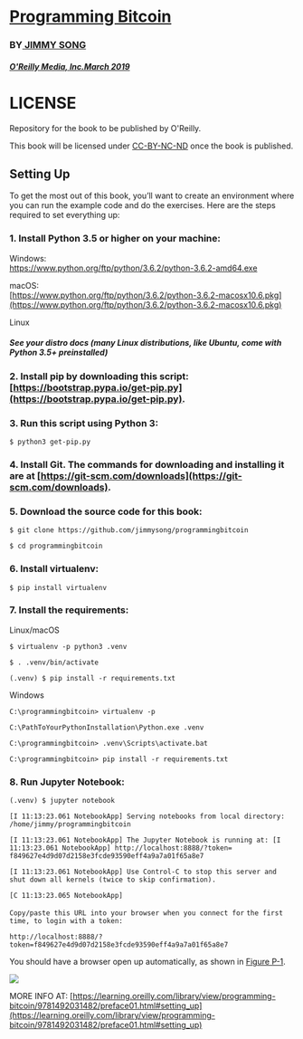 # [Programming Bitcoin](https://learning.oreilly.com/library/view/programming-bitcoin/9781492031482/)

### BY[ JIMMY SONG](https://github.com/jimmysong)

##### [O'Reilly Media, Inc.March 2019](https://learning.oreilly.com/library/publisher/oreilly-media-inc/)

# LICENSE

Repository for the book to be published by O'Reilly.

This book will be licensed under [CC-BY-NC-ND](https://creativecommons.org/licenses/by-nc-nd/4.0/legalcode) once the book is published.


## Setting Up


To get the most out of this book, you’ll want to create an environment where you can run the example code and do the exercises. Here are the steps required to set everything up:

### 1. Install Python 3.5 or higher on your machine:

Windows:		
[https://www.python.org/ftp/python/3.6.2/python-3.6.2-amd64.exe
](https://www.python.org/ftp/python/3.6.2/python-3.6.2-amd64.exe
)

macOS:		
[https://www.python.org/ftp/python/3.6.2/python-3.6.2-macosx10.6.pkg](https://www.python.org/ftp/python/3.6.2/python-3.6.2-macosx10.6.pkg)

Linux		
##### See your distro docs (many Linux distributions, like Ubuntu, come with Python 3.5+ preinstalled)

### 2. Install pip by downloading this script: [https://bootstrap.pypa.io/get-pip.py](https://bootstrap.pypa.io/get-pip.py).

### 3. Run this script using Python 3:

`$ python3 get-pip.py`		

### 4. Install Git. The commands for downloading and installing it are at [https://git-scm.com/downloads](https://git-scm.com/downloads).

### 5. Download the source code for this book:

`$ git clone https://github.com/jimmysong/programmingbitcoin`

`$ cd programmingbitcoin`
		
### 6. Install virtualenv:

`$ pip install virtualenv`

### 7. Install the requirements:

Linux/macOS

`$ virtualenv -p python3 .venv`

`$ . .venv/bin/activate`

`(.venv) $ pip install -r requirements.txt`

Windows

`C:\programmingbitcoin> virtualenv -p`

`C:\PathToYourPythonInstallation\Python.exe .venv`

`C:\programmingbitcoin> .venv\Scripts\activate.bat`

`C:\programmingbitcoin> pip install -r requirements.txt`

### 8. Run Jupyter Notebook:

`(.venv) $ jupyter notebook`

`[I 11:13:23.061 NotebookApp] Serving notebooks from local directory:
  /home/jimmy/programmingbitcoin`

`[I 11:13:23.061 NotebookApp] The Jupyter Notebook is running at:
	[I 11:13:23.061 NotebookApp] http://localhost:8888/?token=
  f849627e4d9d07d2158e3fcde93590eff4a9a7a01f65a8e7`
  
`[I 11:13:23.061 NotebookApp] Use Control-C to stop this server and shut down all kernels (twice to skip confirmation).`

`[C 11:13:23.065 NotebookApp]`
  
  `Copy/paste this URL into your browser when you connect for`
  `the first time, to login with a token:`
  
  `http://localhost:8888/?token=f849627e4d9d07d2158e3fcde93590eff4a9a7a01f65a8e7`


You should have a browser open up automatically, as shown in [Figure P-1](https://raw.githubusercontent.com/jimmysong/programmingbitcoin/master/images/prbc_0001.png).

![](https://raw.githubusercontent.com/jimmysong/programmingbitcoin/master/images/prbc_0001.png)

MORE INFO AT: [https://learning.oreilly.com/library/view/programming-bitcoin/9781492031482/preface01.html#setting_up](https://learning.oreilly.com/library/view/programming-bitcoin/9781492031482/preface01.html#setting_up)
